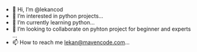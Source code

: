 - 👋 Hi, I’m @lekancod
- 👀 I’m interested in python projects...
- 🌱 I’m currently learning python...
- 💞️ I’m looking to collaborate on pyhton project for beginner and experts ...
- 📫 How to reach me lekan@mavencode.com...

<!---
lekancod/lekancod is a ✨ special ✨ repository because its `README.md` (this file) appears on your GitHub profile.
You can click the Preview link to take a look at your changes.
--->
